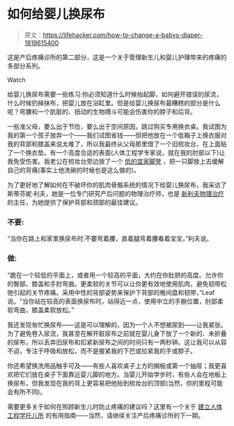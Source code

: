 # 如何给婴儿换尿布

> 原文：<https://lifehacker.com/how-to-change-a-babys-diaper-1819615400>

这是产后疼痛诊所的第二部分，这是一个关于管理新生儿和婴儿护理带来的疼痛的多部分系列。

Watch

给婴儿换尿布需要一些练习:你必须知道什么时候抬起脚，如何避开错误的尿流，什么时候扔掉抹布，把婴儿放在浴缸里。但是给婴儿换尿布最糟糕的部分是什么呢？弯腰和一个肮脏的、扭动的生物搏斗可能会伤害你的脖子和后背。

一些准父母，要么出于节俭，要么出于空间原因，跳过购买专用换衣桌。我试图为我的第一个孩子放弃一个——我们试图省钱——但把他放在一个低箱子上换衣服对我的背部和膝盖来说太难了，所以我最终从父母那里借了一个旧梳妆台，在上面贴了一个换衣垫。有一个高度合适的表面(人体工程学专家说，就在我的肘部以下)让我免受伤害。我老公在梳妆台旁边放了一个 [低的宜家脚凳](http://www.ikea.com/us/en/catalog/products/60248418/?query=F%C3%96RSIKTIG+Children%27s+stool) ，把一只脚放上去缓解自己的背痛(事实上他洗碗的时候也是这么做的)。

为了更好地了解如何在不破坏你的肌肉骨骼系统的情况下给婴儿换尿布，我采访了斯蒂芬妮·利夫，她是一位专门研究产后问题的物理治疗师，也是 [新利夫物理治疗](https://newleafpt.com/) 的主任，为她提供了保护背部和颈部的最佳建议。

### **不要:**

“当你在路上和家里换尿布时:不要弯着腰，直着腿弯着腰看着宝宝，”利夫说。

### 做:

“跪在一个较低的平面上，或者用一个较高的平面，大约在你肚脐的高度。允许你的臀部、膝盖和手肘弯曲。更柔软的关节可以让你更有效地使用肌肉，避免韧带松弛引起的关节疼痛。采用中性的背部姿势来保护下背部的椎间盘和韧带，”Leaf 说。“当你站在较高的表面换尿布时，站得近一点，使用中立的手腕位置，肘部柔软弯曲，膝盖柔软放松。”

我还发现匆忙换尿布——这是可以理解的，因为一个人不想被尿到——让我紧张。为了避免卷入尿流，我甚至在解开脏尿布之前就在婴儿身下放了一个新的、未折叠的尿布，所以丢弃旧尿布和扣紧新尿布之间的时间只有一两秒钟。这让我可以从容不迫，专注于呼吸和放松，而不是握紧我的下巴或拉紧我的手或脖子。

你还希望换洗用品触手可及——有些人喜欢桌子上方的搁板或第一个抽屉；我更喜欢把它们放在桌子下面靠近婴儿脚的地方。当婴儿开始学步时，有些人会在地板上换尿布，但我发现在我的背上更容易把他抬到梳妆台的顶部(当然，你的里程可能会有所不同)。

需要更多关于如何在照顾新生儿时防止疼痛的建议吗？这里有一个关于 [建立人体工程学托儿所](https://www.thejoint.com/minnesota/woodbury/woodbury-32004/create-a-baby-nursery-that-prevents-back-pain) 的有用指南——当然，请继续关注产后疼痛诊所的下一期。